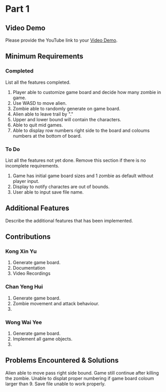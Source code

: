 # Part 1

## Video Demo

Please provide the YouTube link to your [Video Demo](https://youtube.com).

## Minimum Requirements

### Completed

List all the features completed.

1. Player able to customize game board and decide how many zombie in game.
2. Use WASD to move alien.
3. Zombie able to randomly generate on game board.
4. Alien able to leave trail by "."
5. Upper and lower bound will contain the characters.
6. Able to quit mid games.
7. Able to display row numbers right side to the board and coloums numbers at the bottom of board.

### To Do

List all the features not yet done. Remove this section if there is no incomplete requirements.

1. Game has initial game board sizes and 1 zombie as default without player input.
2. Display to notify charactes are out of bounds.
3. User able to input save file name.

## Additional Features

Describe the additional features that has been implemented.

## Contributions

### Kong Xin Yu

1. Generate game board.
2. Documentation 
3. Video Recordings

### Chan Yeng Hui

1. Generate game board.
2. Zombie movement and attack behaviour.
3. 

### Wong Wai Yee

1. Generate game board.
2. Implement all game objects.
3. 

## Problems Encountered & Solutions

Alien able to move pass right side bound.
Game still continue after killing the zombie.
Unable to displat proper numbering if game board coloum larger than 9.
Save file unable to work properly.

